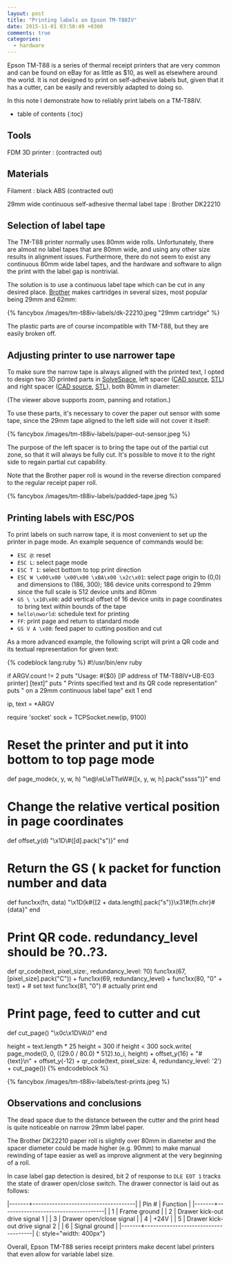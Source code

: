 ```yaml
---
layout: post
title: "Printing labels on Epson TM-T88IV"
date: 2015-11-01 03:50:49 +0300
comments: true
categories:
  - hardware
---
```


Epson TM-T88 is a series of thermal receipt printers that are very common and
can be found on eBay for as little as $10, as well as elsewhere around
the world. It is not designed to print on self-adhesive labels but, given
that it has a cutter, can be easily and reversibly adapted to doing so.

In this note I demonstrate how to reliably print labels on a TM-T88IV.

<!--more-->

* table of contents
{:toc}

Tools
-----

FDM 3D printer
: (contracted out)

Materials
---------

Filament
: black ABS (contracted out)

29mm wide continuous self-adhesive thermal label tape
: Brother DK22210

Selection of label tape
-----------------------

The TM-T88 printer normally uses 80mm wide rolls. Unfortunately, there are
almost no label tapes that are 80mm wide, and using any other size results
in alignment issues. Furthermore, there do not seem to exist any continuous
80mm wide label tapes, and the hardware and software to align the print with
the label gap is nontrivial.

The solution is to use a continuous label tape which can be cut in any desired
place. [Brother][] makes cartridges in several sizes, most popular being
29mm and 62mm:

{% fancybox /images/tm-t88iv-labels/dk-22210.jpeg "29mm cartridge" %}

The plastic parts are of course incompatible with TM-T88, but they are easily
broken off.

[brother]: http://brother.com

Adjusting printer to use narrower tape
--------------------------------------

To make sure the narrow tape is always aligned with the printed text, I opted
to design two 3D printed parts in [SolveSpace][],
left spacer ([CAD source][left-spacer-slvs], [STL][left-spacer-stl]) and
right spacer ([CAD source][right-spacer-slvs], [STL][right-spacer-stl]),
both 80mm in diameter:

[solvespace]: http://github.com/whitequark/solvespace
[left-spacer-slvs]: /files/tm-t88iv-labels/spacer-left.slvs
[left-spacer-stl]: /files/tm-t88iv-labels/spacer-left.stl
[right-spacer-slvs]: /files/tm-t88iv-labels/spacer-right.slvs
[right-spacer-stl]: /files/tm-t88iv-labels/spacer-right.stl

<script type="text/javascript" src="/images/tm-t88iv-labels/spacer-left.js"></script>
<script type="text/javascript" id="three_js_spacer_left">
injectSolvespace('three_js_spacer_left', three_js_spacer_left, {width: 400, height: 300})
</script>

<script type="text/javascript" src="/images/tm-t88iv-labels/spacer-right.js"></script>
<script type="text/javascript" id="three_js_spacer_right">
injectSolvespace('three_js_spacer_right', three_js_spacer_right, {width: 400, height: 300})
</script>

(The viewer above supports zoom, panning and rotation.)

To use these parts, it's necessary to cover the paper out sensor with some tape,
since the 29mm tape aligned to the left side will not cover it itself:

{% fancybox /images/tm-t88iv-labels/paper-out-sensor.jpeg %}

The purpose of the left spacer is to bring the tape out of the partial cut zone,
so that it will always be fully cut. It's possible to move it to the right
side to regain partial cut capability.

Note that the Brother paper roll is wound in the reverse direction compared
to the regular receipt paper roll.

{% fancybox /images/tm-t88iv-labels/padded-tape.jpeg %}

Printing labels with ESC/POS
----------------------------

To print labels on such narrow tape, it is most convenient to set up
the printer in page mode. An example sequence of commands would be:

  * `ESC @`: reset
  * `ESC L`: select page mode
  * `ESC T 1`: select bottom to top print direction
  * `ESC W \x00\x00 \x00\x00 \xBA\x00 \x2c\x01`:
    select page origin to (0,0) and dimensions to (186, 300);
    186 device units correspond to 29mm since the full scale is 512 device
    units and 80mm
  * `GS \ \x10\x00`: add vertical offset of 16 device units in page coordinates
    to bring text within bounds of the tape
  * `hello\nworld`: schedule text for printing
  * `FF`: print page and return to standard mode
  * `GS V A \x00`: feed paper to cutting position and cut

As a more advanced example, the following script will print a QR code and
its textual representation for given text:

{% codeblock lang:ruby %}
#!/usr/bin/env ruby

if ARGV.count != 2
  puts "Usage: #{$0} [IP address of TM-T88IV+UB-E03 printer] [text]"
  puts "  Prints specified text and its QR code representation"
  puts "  on a 29mm continuous label tape"
  exit 1
end

ip, text = *ARGV

require 'socket'
sock = TCPSocket.new(ip, 9100)

# Reset the printer and put it into bottom to top page mode
def page_mode(x, y, w, h)
  "\e@\eL\eT1\eW#{[x, y, w, h].pack("ssss")}"
end

# Change the relative vertical position in page coordinates
def offset_y(d)
  "\x1D\\#{[d].pack("s")}"
end

# Return the GS ( k packet for function number and data
def func1xx(fn, data)
  "\x1D(k#{[2 + data.length].pack("s")}\x31#{fn.chr}#{data}"
end

# Print QR code. redundancy_level should be ?0..?3.
def qr_code(text, pixel_size:, redundancy_level: ?0)
  func1xx(67, [pixel_size].pack("C")) +
    func1xx(69, redundancy_level) +
    func1xx(80, "0" + text) + # set text
    func1xx(81, "0") # actually print
end

# Print page, feed to cutter and cut
def cut_page()
  "\x0c\x1DVA\0"
end

height = text.length * 25
height = 300 if height < 300
sock.write(
  page_mode(0, 0, ((29.0 / 80.0) * 512).to_i, height) +
  offset_y(16) +
  "#{text}\n" +
  offset_y(-12) +
  qr_code(text, pixel_size: 4, redundancy_level: '2') +
  cut_page())
{% endcodeblock %}

{% fancybox /images/tm-t88iv-labels/test-prints.jpeg %}

Observations and conclusions
----------------------------

The dead space due to the distance between the cutter and the print head
is quite noticeable on narrow 29mm label paper.

The Brother DK22210 paper roll is slightly over 80mm in diameter
and the spacer diameter could be made higher (e.g. 90mm) to make manual
rewinding of tape easier as well as improve alignment at
the very beginning of a roll.

In case label gap detection is desired, bit 2 of response to `DLE EOT 1`
tracks the state of drawer open/close switch. The drawer connector is
laid out as follows:

|-------+-------------------------------------|
| Pin # | Function                            |
|-------+-------------------------------------|
| 1     | Frame ground                        |
| 2     | Drawer kick-out drive signal 1      |
| 3     | Drawer open/close signal            |
| 4     | +24V                                |
| 5     | Drawer kick-out drive signal 2      |
| 6     | Signal ground                       |
|-------+-------------------------------------|
{: style="width: 400px"}

Overall, Epson TM-T88 series receipt printers make decent label printers that
even allow for variable label size.
